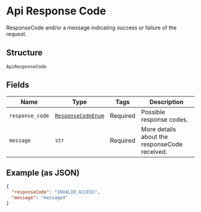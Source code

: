
# Api Response Code

ResponseCode and/or a message indicating success or failure of the request.

## Structure

`ApiResponseCode`

## Fields

| Name | Type | Tags | Description |
|  --- | --- | --- | --- |
| `response_code` | [`ResponseCodeEnum`](../../doc/models/response-code-enum.md) | Required | Possible response codes. |
| `message` | `str` | Required | More details about the responseCode received. |

## Example (as JSON)

```json
{
  "responseCode": "INVALID_ACCESS",
  "message": "message4"
}
```

